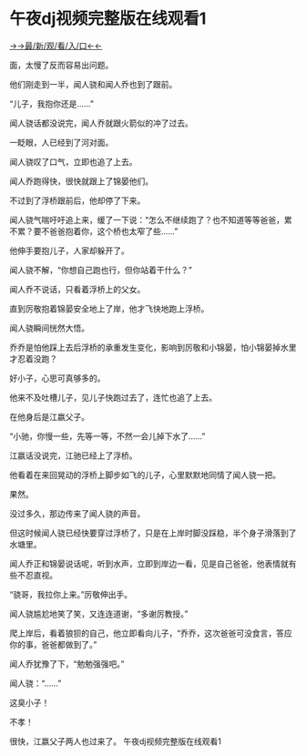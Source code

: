 # 午夜dj视频完整版在线观看1

<a href="https://m8k3.cc">→→最/新/观/看/入/口←←</a>

面，太慢了反而容易出问题。

他们刚走到一半，闻人骁和闻人乔也到了跟前。

“儿子，我抱你还是……”

闻人骁话都没说完，闻人乔就跟火箭似的冲了过去。

一眨眼，人已经到了河对面。

闻人骁叹了口气，立即也追了上去。

闻人乔跑得快，很快就跟上了锦晏他们。

不过到了浮桥跟前后，他却停了下来。

闻人骁气喘吁吁追上来，缓了一下说：“怎么不继续跑了？也不知道等等爸爸，累不累？要不爸爸抱着你，这个桥也太窄了些……”

他伸手要抱儿子，人家却躲开了。

闻人骁不解，“你想自己跑也行，但你站着干什么？”

闻人乔不说话，只看着浮桥上的父女。

直到厉敬抱着锦晏安全地上了岸，他才飞快地跑上浮桥。

闻人骁瞬间恍然大悟。

乔乔是怕他踩上去后浮桥的承重发生变化，影响到厉敬和小锦晏，怕小锦晏掉水里才忍着没跑？

好小子，心思可真够多的。

他来不及吐槽儿子，见儿子快跑过去了，连忙也追了上去。

在他身后是江嬴父子。

“小驰，你慢一些，先等一等，不然一会儿掉下水了……”

江嬴话没说完，江驰已经上了浮桥。

他看着在来回晃动的浮桥上脚步如飞的儿子，心里默默地同情了闻人骁一把。

果然。

没过多久，那边传来了闻人骁的声音。

但这时候闻人骁已经快要穿过浮桥了，只是在上岸时脚没踩稳，半个身子滑落到了水塘里。

闻人乔正和锦晏说话呢，听到水声，立即到岸边一看，见是自己爸爸，他表情就有些不忍直视。

“骁哥，我拉你上来。”厉敬伸出手。

闻人骁尴尬地笑了笑，又连连道谢，“多谢厉教授。”

爬上岸后，看着狼狈的自己，他立即看向儿子，“乔乔，这次爸爸可没食言，答应你的事，爸爸都做到了。”

闻人乔犹豫了下，“勉勉强强吧。”

闻人骁：“……”

这臭小子！

不孝！

很快，江嬴父子两人也过来了。
午夜dj视频完整版在线观看1
